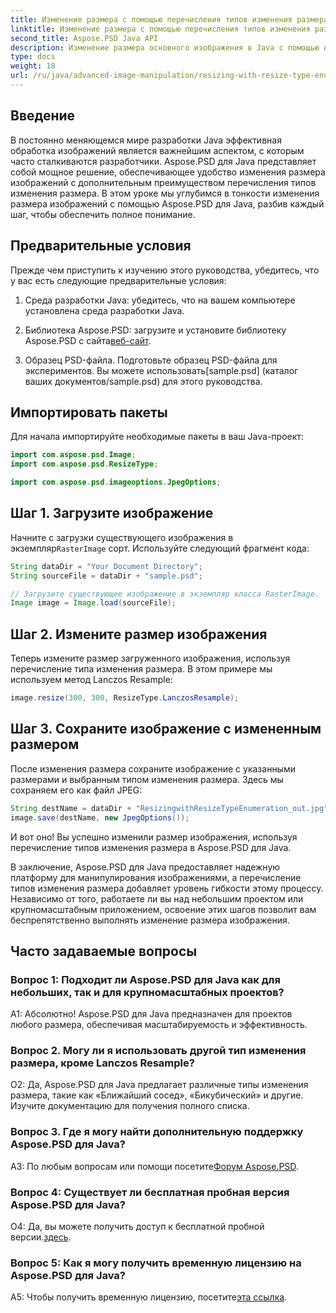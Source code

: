 ```yaml
---
title: Изменение размера с помощью перечисления типов изменения размера в Aspose.PSD для Java
linktitle: Изменение размера с помощью перечисления типов изменения размера
second_title: Aspose.PSD Java API
description: Изменение размера основного изображения в Java с помощью Aspose.PSD. Пошаговое руководство по использованию перечисления типов изменения размера.
type: docs
weight: 18
url: /ru/java/advanced-image-manipulation/resizing-with-resize-type-enumeration/
---
```

## Введение

В постоянно меняющемся мире разработки Java эффективная обработка изображений является важнейшим аспектом, с которым часто сталкиваются разработчики. Aspose.PSD для Java представляет собой мощное решение, обеспечивающее удобство изменения размера изображений с дополнительным преимуществом перечисления типов изменения размера. В этом уроке мы углубимся в тонкости изменения размера изображений с помощью Aspose.PSD для Java, разбив каждый шаг, чтобы обеспечить полное понимание.

## Предварительные условия

Прежде чем приступить к изучению этого руководства, убедитесь, что у вас есть следующие предварительные условия:

1. Среда разработки Java: убедитесь, что на вашем компьютере установлена среда разработки Java.

2. Библиотека Aspose.PSD: загрузите и установите библиотеку Aspose.PSD с сайта[веб-сайт](https://releases.aspose.com/psd/java/).

3.  Образец PSD-файла. Подготовьте образец PSD-файла для экспериментов. Вы можете использовать[sample.psd] (каталог ваших документов/sample.psd) для этого руководства.

## Импортировать пакеты

Для начала импортируйте необходимые пакеты в ваш Java-проект:

```java
import com.aspose.psd.Image;
import com.aspose.psd.ResizeType;

import com.aspose.psd.imageoptions.JpegOptions;
```

## Шаг 1. Загрузите изображение

 Начните с загрузки существующего изображения в экземпляр`RasterImage` сорт. Используйте следующий фрагмент кода:

```java
String dataDir = "Your Document Directory";
String sourceFile = dataDir + "sample.psd";

// Загрузите существующее изображение в экземпляр класса RasterImage.
Image image = Image.load(sourceFile);
```

## Шаг 2. Измените размер изображения

Теперь измените размер загруженного изображения, используя перечисление типа изменения размера. В этом примере мы используем метод Lanczos Resample:

```java
image.resize(300, 300, ResizeType.LanczosResample);
```

## Шаг 3. Сохраните изображение с измененным размером

После изменения размера сохраните изображение с указанными размерами и выбранным типом изменения размера. Здесь мы сохраняем его как файл JPEG:

```java
String destName = dataDir + "ResizingwithResizeTypeEnumeration_out.jpg";
image.save(destName, new JpegOptions());
```

И вот оно! Вы успешно изменили размер изображения, используя перечисление типов изменения размера в Aspose.PSD для Java.

В заключение, Aspose.PSD для Java предоставляет надежную платформу для манипулирования изображениями, а перечисление типов изменения размера добавляет уровень гибкости этому процессу. Независимо от того, работаете ли вы над небольшим проектом или крупномасштабным приложением, освоение этих шагов позволит вам беспрепятственно выполнять изменение размера изображения.

## Часто задаваемые вопросы

### Вопрос 1: Подходит ли Aspose.PSD для Java как для небольших, так и для крупномасштабных проектов?

А1: Абсолютно! Aspose.PSD для Java предназначен для проектов любого размера, обеспечивая масштабируемость и эффективность.

### Вопрос 2. Могу ли я использовать другой тип изменения размера, кроме Lanczos Resample?

О2: Да, Aspose.PSD для Java предлагает различные типы изменения размера, такие как «Ближайший сосед», «Бикубический» и другие. Изучите документацию для получения полного списка.

### Вопрос 3. Где я могу найти дополнительную поддержку Aspose.PSD для Java?

 A3: По любым вопросам или помощи посетите[Форум Aspose.PSD](https://forum.aspose.com/c/psd/34).

### Вопрос 4: Существует ли бесплатная пробная версия Aspose.PSD для Java?

 О4: Да, вы можете получить доступ к бесплатной пробной версии.[здесь](https://releases.aspose.com/).

### Вопрос 5: Как я могу получить временную лицензию на Aspose.PSD для Java?

 A5: Чтобы получить временную лицензию, посетите[эта ссылка](https://purchase.aspose.com/temporary-license/).
